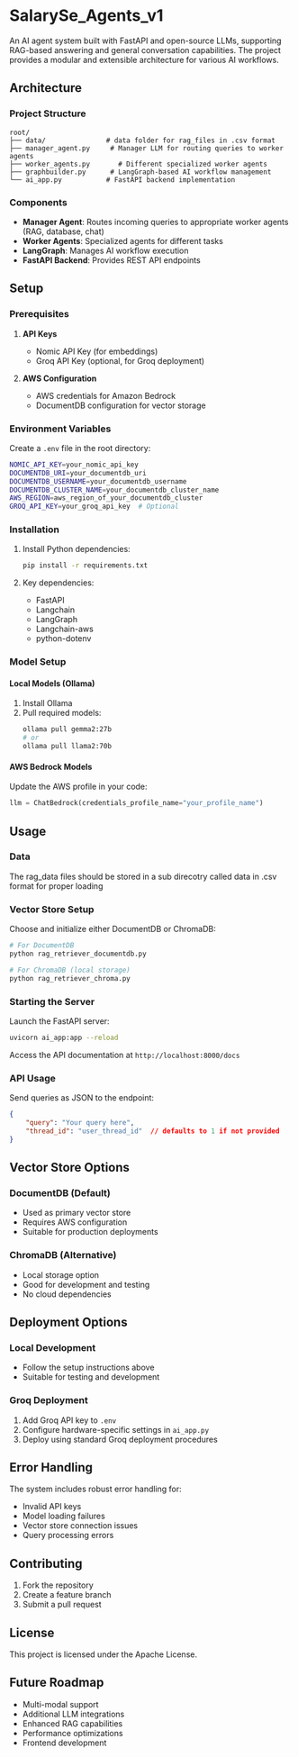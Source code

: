 # SalarySe_Agents_v1

An AI agent system built with FastAPI and open-source LLMs, supporting RAG-based answering and general conversation capabilities. The project provides a modular and extensible architecture for various AI workflows.

## Architecture

### Project Structure
```
root/
├── data/               # data folder for rag_files in .csv format
├── manager_agent.py     # Manager LLM for routing queries to worker agents
├── worker_agents.py       # Different specialized worker agents
├── graphbuilder.py      # LangGraph-based AI workflow management
└── ai_app.py           # FastAPI backend implementation
```

### Components
- **Manager Agent**: Routes incoming queries to appropriate worker agents (RAG, database, chat)
- **Worker Agents**: Specialized agents for different tasks
- **LangGraph**: Manages AI workflow execution
- **FastAPI Backend**: Provides REST API endpoints

## Setup

### Prerequisites

1. **API Keys**
   - Nomic API Key (for embeddings)
   - Groq API Key (optional, for Groq deployment)

2. **AWS Configuration**
   - AWS credentials for Amazon Bedrock
   - DocumentDB configuration for vector storage

### Environment Variables

Create a `.env` file in the root directory:
```bash
NOMIC_API_KEY=your_nomic_api_key
DOCUMENTDB_URI=your_documentdb_uri
DOCUMENTDB_USERNAME=your_documentdb_username
DOCUMENTDB_CLUSTER_NAME=your_documentdb_cluster_name
AWS_REGION=aws_region_of_your_documentdb_cluster
GROQ_API_KEY=your_groq_api_key  # Optional
```

### Installation

1. Install Python dependencies:
   ```bash
   pip install -r requirements.txt
   ```

2. Key dependencies:
   - FastAPI
   - Langchain
   - LangGraph
   - Langchain-aws
   - python-dotenv

### Model Setup

#### Local Models (Ollama)
1. Install Ollama
2. Pull required models:
   ```bash
   ollama pull gemma2:27b
   # or
   ollama pull llama2:70b
   ```

#### AWS Bedrock Models
Update the AWS profile in your code:
```python
llm = ChatBedrock(credentials_profile_name="your_profile_name")
```

## Usage

### Data

The rag_data files should be stored in a sub direcotry called data in .csv format for proper loading

### Vector Store Setup

Choose and initialize either DocumentDB or ChromaDB:

```bash
# For DocumentDB
python rag_retriever_documentdb.py

# For ChromaDB (local storage)
python rag_retriever_chroma.py
```

### Starting the Server

Launch the FastAPI server:
```bash
uvicorn ai_app:app --reload
```

Access the API documentation at `http://localhost:8000/docs`

### API Usage

Send queries as JSON to the endpoint:
```json
{
    "query": "Your query here",
    "thread_id": "user_thread_id"  // defaults to 1 if not provided
}
```

## Vector Store Options

### DocumentDB (Default)
- Used as primary vector store
- Requires AWS configuration
- Suitable for production deployments

### ChromaDB (Alternative)
- Local storage option
- Good for development and testing
- No cloud dependencies

## Deployment Options

### Local Development
- Follow the setup instructions above
- Suitable for testing and development

### Groq Deployment
1. Add Groq API key to `.env`
2. Configure hardware-specific settings in `ai_app.py`
3. Deploy using standard Groq deployment procedures

## Error Handling

The system includes robust error handling for:
- Invalid API keys
- Model loading failures
- Vector store connection issues
- Query processing errors

## Contributing

1. Fork the repository
2. Create a feature branch
3. Submit a pull request

## License

This project is licensed under the Apache License.

## Future Roadmap

- Multi-modal support
- Additional LLM integrations
- Enhanced RAG capabilities
- Performance optimizations
- Frontend development
